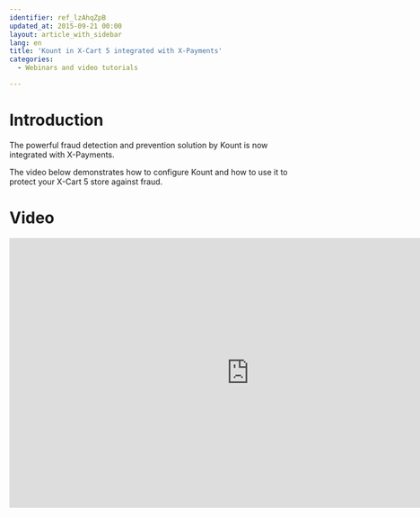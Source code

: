 ```yaml
---
identifier: ref_lzAhqZpB
updated_at: 2015-09-21 00:00
layout: article_with_sidebar
lang: en
title: 'Kount in X-Cart 5 integrated with X-Payments'
categories:
  - Webinars and video tutorials

---
```



# Introduction

The powerful fraud detection and prevention solution by Kount is now integrated with X-Payments.

The video below demonstrates how to configure Kount and how to use it to protect your X-Cart 5 store against fraud.

# Video

<iframe class="youtube-player" type="text/html" style="width: 853px; height: 480px" src="https://www.youtube.com/embed/jZUsqdu4S20" frameborder="0"></iframe>